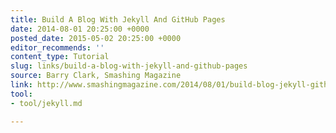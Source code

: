 ```yaml
---
title: Build A Blog With Jekyll And GitHub Pages
date: 2014-08-01 20:25:00 +0000
posted_date: 2015-05-02 20:25:00 +0000
editor_recommends: ''
content_type: Tutorial
slug: links/build-a-blog-with-jekyll-and-github-pages
source: Barry Clark, Smashing Magazine
link: http://www.smashingmagazine.com/2014/08/01/build-blog-jekyll-github-pages/
tool:
- tool/jekyll.md

---
```

